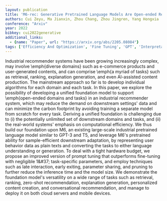 ```yaml
---
layout: publication
title: 'M6-rec: Generative Pretrained Language Models Are Open-ended Recommender Systems'
authors: Cui Zeyu, Ma Jianxin, Zhou Chang, Zhou Jingren, Yang Hongxia
conference: "Arxiv"
year: 2022
bibkey: cui2022generative
additional_links:
  - {name: "Paper", url: "https://arxiv.org/abs/2205.08084"}
tags: ['Efficiency And Optimization', 'Fine Tuning', 'GPT', 'Interpretability And Explainability', 'Model Architecture', 'Pretraining Methods', 'Prompting', 'Pruning', 'RAG', 'Reinforcement Learning', 'Training Techniques']
---
```

Industrial recommender systems have been growing increasingly complex, may involve \emph\{diverse domains\} such as e-commerce products and user-generated contents, and can comprise \emph\{a myriad of tasks\} such as retrieval, ranking, explanation generation, and even AI-assisted content production. The mainstream approach so far is to develop individual algorithms for each domain and each task. In this paper, we explore the possibility of developing a unified foundation model to support \emph\{open-ended domains and tasks\} in an industrial recommender system, which may reduce the demand on downstream settings' data and can minimize the carbon footprint by avoiding training a separate model from scratch for every task. Deriving a unified foundation is challenging due to (i) the potentially unlimited set of downstream domains and tasks, and (ii) the real-world systems' emphasis on computational efficiency. We thus build our foundation upon M6, an existing large-scale industrial pretrained language model similar to GPT-3 and T5, and leverage M6's pretrained ability for sample-efficient downstream adaptation, by representing user behavior data as plain texts and converting the tasks to either language understanding or generation. To deal with a tight hardware budget, we propose an improved version of prompt tuning that outperforms fine-tuning with negligible 1\&#37; task-specific parameters, and employ techniques such as late interaction, early exiting, parameter sharing, and pruning to further reduce the inference time and the model size. We demonstrate the foundation model's versatility on a wide range of tasks such as retrieval, ranking, zero-shot recommendation, explanation generation, personalized content creation, and conversational recommendation, and manage to deploy it on both cloud servers and mobile devices.
